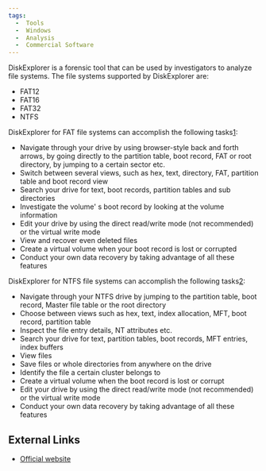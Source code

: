 ```yaml
---
tags:
  -  Tools
  -  Windows
  -  Analysis
  -  Commercial Software
---
```

DiskExplorer is a forensic tool that can be used by investigators to
analyze file systems. The file systems supported by DiskExplorer are:

- FAT12
- FAT16
- FAT32
- NTFS

DiskExplorer for FAT file systems can accomplish the following
tasks[1](http://www.runtime.org/diskexpl.htm):

- Navigate through your drive by using browser-style back and forth
  arrows, by going directly to the partition table, boot record, FAT or
  root directory, by jumping to a certain sector etc.
- Switch between several views, such as hex, text, directory, FAT,
  partition table and boot record view
- Search your drive for text, boot records, partition tables and sub
  directories
- Investigate the volume' s boot record by looking at the volume
  information
- Edit your drive by using the direct read/write mode (not recommended)
  or the virtual write mode
- View and recover even deleted files
- Create a virtual volume when your boot record is lost or corrupted
- Conduct your own data recovery by taking advantage of all these
  features

DiskExplorer for NTFS file systems can accomplish the following
tasks[2](http://www.runtime.org/diskexpl.htm):

- Navigate through your NTFS drive by jumping to the partition table,
  boot record, Master file table or the root directory
- Choose between views such as hex, text, index allocation, MFT, boot
  record, partition table
- Inspect the file entry details, NT attributes etc.
- Search your drive for text, partition tables, boot records, MFT
  entries, index buffers
- View files
- Save files or whole directories from anywhere on the drive
- Identify the file a certain cluster belongs to
- Create a virtual volume when the boot record is lost or corrupt
- Edit your drive by using the direct read/write mode (not recommended)
  or the virtual write mode
- Conduct your own data recovery by taking advantage of all these
  features

## External Links

- [Official website](http://www.runtime.org/diskexpl.htm)